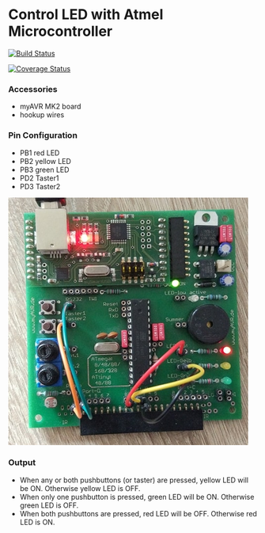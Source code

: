 # Control LED with Atmel Microcontroller
[![Build Status](https://travis-ci.org/piLinux/avrLEDcontrol.svg?branch=master)](https://travis-ci.org/piLinux/avrLEDcontrol)

[![Coverage Status](https://coveralls.io/repos/github/piLinux/avrLEDcontrol/badge.svg?branch=master)](https://coveralls.io/github/piLinux/avrLEDcontrol?branch=master)

### Accessories
- myAVR MK2 board
- hookup wires

### Pin Configuration
- PB1  red LED 
- PB2  yellow LED 
- PB3  green LED 
- PD2  Taster1 
- PD3  Taster2

![Image](img1.jpg)

### Output
- When any or both pushbuttons (or taster) are pressed, yellow LED will be ON. Otherwise yellow LED is OFF. 
- When only one pushbutton is pressed, green LED will be ON. Otherwise green LED is OFF. 
- When both pushbuttons are pressed, red LED will be OFF. Otherwise red LED is ON.
